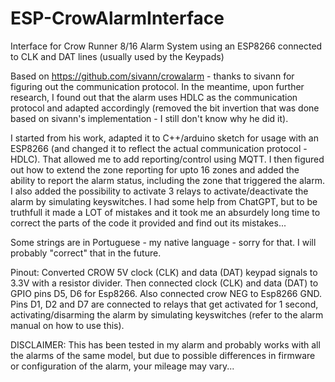 # ESP-CrowAlarmInterface
Interface for Crow Runner 8/16 Alarm System using an ESP8266 connected to CLK and DAT lines (usually used by the Keypads)

Based on https://github.com/sivann/crowalarm - thanks to sivann for figuring out the communication protocol.
In the meantime, upon further research, I found out that the alarm uses HDLC as the communication protocol and adapted accordingly (removed the bit invertion that was done based on sivann's implementation - I still don't know why he did it).

I started from his work, adapted it to C++/arduino sketch for usage with an ESP8266 (and changed it to reflect the actual communication protocol - HDLC).
That allowed me to add reporting/control using MQTT.
I then figured out how to extend the zone reporting for upto 16 zones and added the ability to report the alarm status, including the zone that triggered the alarm.
I also added the possibility to activate 3 relays to activate/deactivate the alarm by simulating keyswitches.
I had some help from ChatGPT, but to be truthfull it made a LOT of mistakes and it took me an absurdely long time to correct the parts of the code it provided and find out its mistakes...

Some strings are in Portuguese - my native language - sorry for that. I will probably "correct" that in the future.

Pinout: Converted CROW 5V clock (CLK) and data (DAT) keypad signals to 3.3V with a resistor divider. 
Then connected clock (CLK) and data (DAT) to GPIO pins D5, D6 for Esp8266.
Also connected crow NEG to Esp8266 GND.
Pins D1, D2 and D7 are connected to relays that get activated for 1 second, activating/disarming the alarm by simulating keyswitches (refer to the alarm manual on how to use this).

DISCLAIMER: This has been tested in my alarm and probably works with all the alarms of the same model, but due to possible differences in firmware or configuration of the alarm, your mileage may vary...
